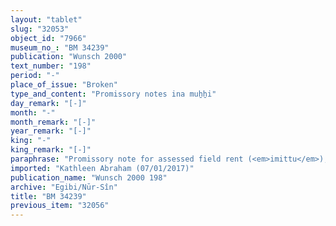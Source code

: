 ```yaml
---
layout: "tablet"
slug: "32053"
object_id: "7966"
museum_no_: "BM 34239"
publication: "Wunsch 2000"
text_number: "198"
period: "-"
place_of_issue: "Broken"
type_and_content: "Promissory notes ina muẖẖi"
day_remark: "[-]"
month: "-"
month_remark: "[-]"
year_remark: "[-]"
king: "-"
king_remark: "[-]"
paraphrase: "Promissory note for assessed field rent (<em>imittu</em>), to be delivered in dates. Fragmentary.<br /> <strong>B</strong> owes 33 kor of dates to <strong><sup>f</sup>A</strong>. Ṭhis is most likely assessed field rent ([<em>imitti </em>eqli]), but the pertinent passage at the beginning of the tablet is broken off, including the details on the land for which this rent is being paid. <strong>B</strong> should deliver the dates in one payment according to the 36 liters measure in the courtyard (<em>haṣāru</em>). Delivery is due in Arahsamna (VIII). He should also deliver the usual by-products of the date cultivation: for each kor of dates he shall give (the customary amounts of) spathes (<em>tuhallu</em>), spadices (<em>gip&ucirc;</em>), and fibres (<em>mangagu</em>), a load of firewood and 2 <em>darīku</em>- and <em>qappatu-</em>containers. Witnesses.<br /> &nbsp;<br /> <strong><sup>f</sup></strong><strong>A</strong> = <sup>f</sup>Eri&scaron;tu/&Scaron;irku//Egibi; <strong>B </strong>= Madān-iddin/Ubār"
imported: "Kathleen Abraham (07/01/2017)"
publication_name: "Wunsch 2000 198"
archive: "Egibi/Nūr-Sîn"
title: "BM 34239"
previous_item: "32056"
---
```

